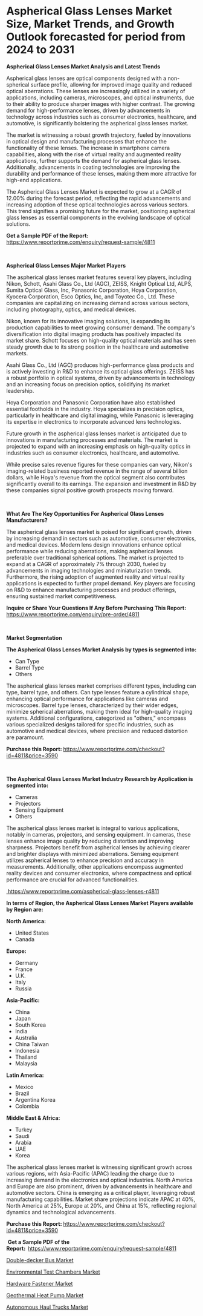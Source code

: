 <p><h1>Aspherical Glass Lenses Market Size, Market Trends, and Growth Outlook forecasted for period from 2024 to 2031</h1></p><p><strong>Aspherical Glass Lenses Market Analysis and Latest Trends</strong></p>
<p><p>Aspherical glass lenses are optical components designed with a non-spherical surface profile, allowing for improved image quality and reduced optical aberrations. These lenses are increasingly utilized in a variety of applications, including cameras, microscopes, and optical instruments, due to their ability to produce sharper images with higher contrast. The growing demand for high-performance lenses, driven by advancements in technology across industries such as consumer electronics, healthcare, and automotive, is significantly bolstering the aspherical glass lenses market.</p><p>The market is witnessing a robust growth trajectory, fueled by innovations in optical design and manufacturing processes that enhance the functionality of these lenses. The increase in smartphone camera capabilities, along with the rise of virtual reality and augmented reality applications, further supports the demand for aspherical glass lenses. Additionally, advancements in coating technologies are improving the durability and performance of these lenses, making them more attractive for high-end applications.</p><p>The Aspherical Glass Lenses Market is expected to grow at a CAGR of 12.00% during the forecast period, reflecting the rapid advancements and increasing adoption of these optical technologies across various sectors. This trend signifies a promising future for the market, positioning aspherical glass lenses as essential components in the evolving landscape of optical solutions.</p></p>
<p><strong>Get a Sample PDF of the Report:&nbsp;</strong> <a href="https://www.reportprime.com/enquiry/request-sample/4811">https://www.reportprime.com/enquiry/request-sample/4811</a></p>
<p>&nbsp;</p>
<p><strong>Aspherical Glass Lenses Major Market Players</strong></p>
<p><p>The aspherical glass lenses market features several key players, including Nikon, Schott, Asahi Glass Co., Ltd (AGC), ZEISS, Knight Optical Ltd, ALPS, Sumita Optical Glass, Inc, Panasonic Corporation, Hoya Corporation, Kyocera Corporation, Esco Optics, Inc, and Toyotec Co., Ltd. These companies are capitalizing on increasing demand across various sectors, including photography, optics, and medical devices.</p><p>Nikon, known for its innovative imaging solutions, is expanding its production capabilities to meet growing consumer demand. The company's diversification into digital imaging products has positively impacted its market share. Schott focuses on high-quality optical materials and has seen steady growth due to its strong position in the healthcare and automotive markets.</p><p>Asahi Glass Co., Ltd (AGC) produces high-performance glass products and is actively investing in R&D to enhance its optical glass offerings. ZEISS has a robust portfolio in optical systems, driven by advancements in technology and an increasing focus on precision optics, solidifying its market leadership.</p><p>Hoya Corporation and Panasonic Corporation have also established essential footholds in the industry. Hoya specializes in precision optics, particularly in healthcare and digital imaging, while Panasonic is leveraging its expertise in electronics to incorporate advanced lens technologies.</p><p>Future growth in the aspherical glass lenses market is anticipated due to innovations in manufacturing processes and materials. The market is projected to expand with an increasing emphasis on high-quality optics in industries such as consumer electronics, healthcare, and automotive.</p><p>While precise sales revenue figures for these companies can vary, Nikon's imaging-related business reported revenue in the range of several billion dollars, while Hoya's revenue from the optical segment also contributes significantly overall to its earnings. The expansion and investment in R&D by these companies signal positive growth prospects moving forward.</p></p>
<p>&nbsp;</p>
<p><strong>What Are The Key Opportunities For Aspherical Glass Lenses Manufacturers?</strong></p>
<p><p>The aspherical glass lenses market is poised for significant growth, driven by increasing demand in sectors such as automotive, consumer electronics, and medical devices. Modern lens design innovations enhance optical performance while reducing aberrations, making aspherical lenses preferable over traditional spherical options. The market is projected to expand at a CAGR of approximately 7% through 2030, fueled by advancements in imaging technologies and miniaturization trends. Furthermore, the rising adoption of augmented reality and virtual reality applications is expected to further propel demand. Key players are focusing on R&D to enhance manufacturing processes and product offerings, ensuring sustained market competitiveness.</p></p>
<p><strong>Inquire or Share Your Questions If Any Before Purchasing This Report:</strong> <a href="https://www.reportprime.com/enquiry/pre-order/4811">https://www.reportprime.com/enquiry/pre-order/4811</a></p>
<p>&nbsp;</p>
<p><strong>Market Segmentation</strong></p>
<p><strong>The Aspherical Glass Lenses Market Analysis by types is segmented into:</strong></p>
<p><ul><li>Can Type</li><li>Barrel Type</li><li>Others</li></ul></p>
<p><p>The aspherical glass lenses market comprises different types, including can type, barrel type, and others. Can type lenses feature a cylindrical shape, enhancing optical performance for applications like cameras and microscopes. Barrel type lenses, characterized by their wider edges, minimize spherical aberrations, making them ideal for high-quality imaging systems. Additional configurations, categorized as "others," encompass various specialized designs tailored for specific industries, such as automotive and medical devices, where precision and reduced distortion are paramount.</p></p>
<p><strong>Purchase this Report:&nbsp;</strong><a href="https://www.reportprime.com/checkout?id=4811&price=3590">https://www.reportprime.com/checkout?id=4811&price=3590</a></p>
<p>&nbsp;</p>
<p><strong>The Aspherical Glass Lenses Market Industry Research by Application is segmented into:</strong></p>
<p><ul><li>Cameras</li><li>Projectors</li><li>Sensing Equipment</li><li>Others</li></ul></p>
<p><p>The aspherical glass lenses market is integral to various applications, notably in cameras, projectors, and sensing equipment. In cameras, these lenses enhance image quality by reducing distortion and improving sharpness. Projectors benefit from aspherical lenses by achieving clearer and brighter displays with minimized aberrations. Sensing equipment utilizes aspherical lenses to enhance precision and accuracy in measurements. Additionally, other applications encompass augmented reality devices and consumer electronics, where compactness and optical performance are crucial for advanced functionalities.</p></p>
<p><a href="https://www.reportprime.com/aspherical-glass-lenses-r4811">&nbsp;https://www.reportprime.com/aspherical-glass-lenses-r4811</a></p>
<p><strong>In terms of Region, the Aspherical Glass Lenses Market Players available by Region are:</strong></p>
<p>
    <p> <strong> North America: </strong>
        <ul>
            <li>United States</li>
            <li>Canada</li>
        </ul>
        </p> 
    <p> <strong> Europe: </strong>
        <ul>
            <li>Germany</li>
            <li>France</li>
            <li>U.K.</li>
            <li>Italy</li>
            <li>Russia</li>
        </ul>
        </p> 
    <p> <strong> Asia-Pacific: </strong>
        <ul>
            <li>China</li>
            <li>Japan</li>
            <li>South Korea</li>
            <li>India</li>
            <li>Australia</li>
            <li>China Taiwan</li>
            <li>Indonesia</li>
            <li>Thailand</li>
            <li>Malaysia</li>
        </ul>
        </p> 
    <p> <strong> Latin America: </strong>
        <ul>
            <li>Mexico</li>
            <li>Brazil</li>
            <li>Argentina Korea</li>
            <li>Colombia</li>
        </ul>
        </p> 
    <p> <strong> Middle East & Africa: </strong>
        <ul>
            <li>Turkey</li>
            <li>Saudi</li>
            <li>Arabia</li>
            <li>UAE</li>
            <li>Korea</li>
        </ul>
    </p>
    </p>
<p><p>The aspherical glass lenses market is witnessing significant growth across various regions, with Asia-Pacific (APAC) leading the charge due to increasing demand in the electronics and optical industries. North America and Europe are also prominent, driven by advancements in healthcare and automotive sectors. China is emerging as a critical player, leveraging robust manufacturing capabilities. Market share projections indicate APAC at 40%, North America at 25%, Europe at 20%, and China at 15%, reflecting regional dynamics and technological advancements.</p></p>
<p><strong>Purchase this Report: </strong><a href="https://www.reportprime.com/checkout?id=4811&price=3590">https://www.reportprime.com/checkout?id=4811&price=3590</a></p>
<p>&nbsp;<strong>Get a Sample PDF of the Report:&nbsp;&nbsp;</strong><a href="https://www.reportprime.com/enquiry/request-sample/4811">https://www.reportprime.com/enquiry/request-sample/4811</a></p>
<p><strong></strong></p>
<p><p><a href="https://issuu.com/reportprime-2/docs/double-decker-bus-market-size-2030._bfc6531178d7fb">Double-decker Bus Market</a></p><p><a href="https://www.linkedin.com/pulse/future-trends-global-environmental-test-chambers-market-insights-znoec?trackingId=sSPH4dUTQ9u8vXDwzkqqvQ%3D%3D">Environmental Test Chambers Market</a></p><p><a href="https://www.linkedin.com/pulse/how-regions-adapting-hardware-fastener-market-global-trends-overview-zvj7c?trackingId=MJrUFrWSQc6u%2B%2FHOSBR3Bg%3D%3D">Hardware Fastener Market</a></p><p><a href="https://www.linkedin.com/pulse/future-insights-geothermal-heat-pump-market-trends-regional-fa3dc?trackingId=Au6yBHYGTZePLDY7fYgToA%3D%3D">Geothermal Heat Pump Market</a></p><p><a href="https://issuu.com/reportprime-2/docs/autonomous-haul-trucks-market-size-_257e7e52b3f920">Autonomous Haul Trucks Market</a></p></p>